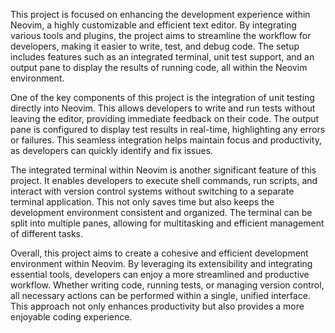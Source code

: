
This project is focused on enhancing the development experience within Neovim, a highly customizable and efficient text editor. By integrating various tools and plugins, the project aims to streamline the workflow for developers, making it easier to write, test, and debug code. The setup includes features such as an integrated terminal, unit test support, and an output pane to display the results of running code, all within the Neovim environment.

One of the key components of this project is the integration of unit testing directly into Neovim. This allows developers to write and run tests without leaving the editor, providing immediate feedback on their code. The output pane is configured to display test results in real-time, highlighting any errors or failures. This seamless integration helps maintain focus and productivity, as developers can quickly identify and fix issues.

The integrated terminal within Neovim is another significant feature of this project. It enables developers to execute shell commands, run scripts, and interact with version control systems without switching to a separate terminal application. This not only saves time but also keeps the development environment consistent and organized. The terminal can be split into multiple panes, allowing for multitasking and efficient management of different tasks.

Overall, this project aims to create a cohesive and efficient development environment within Neovim. By leveraging its extensibility and integrating essential tools, developers can enjoy a more streamlined and productive workflow. Whether writing code, running tests, or managing version control, all necessary actions can be performed within a single, unified interface. This approach not only enhances productivity but also provides a more enjoyable coding experience.

